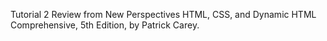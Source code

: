 
Tutorial 2 Review from New Perspectives HTML, CSS, and Dynamic HTML Comprehensive, 5th Edition, by Patrick Carey.
